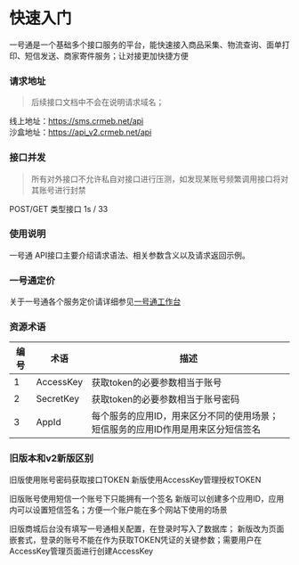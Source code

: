 # 快速入门

一号通是一个基础多个接口服务的平台，能快速接入商品采集、物流查询、面单打印、短信发送、商家寄件服务；让对接更加快捷方便

### 请求地址

> 后续接口文档中不会在说明请求域名；

线上地址：https://sms.crmeb.net/api  
沙盒地址：https://api_v2.crmeb.net/api

### 接口并发

> 所有对外接口不允许私自对接口进行压测，如发现某账号频繁调用接口将对其账号进行封禁

POST/GET 类型接口 1s / 33

### 使用说明

一号通 API接口主要介绍请求语法、相关参数含义以及请求返回示例。

### 一号通定价

关于一号通各个服务定价请详细参见[一号通工作台](https://sms.crmeb.net)

### 资源术语

| 编号 | 术语 | 描述 |
|---|---|---|
| 1 | AccessKey  | 获取token的必要参数相当于账号  | 
| 2 | SecretKey  | 获取token的必要参数相当于账号密码   | 
| 3 | AppId  | 每个服务的应用ID，用来区分不同的使用场景；短信服务的应用ID作用是用来区分短信签名   |

### 旧版本和v2新版区别

旧版使用账号密码获取接口TOKEN 新版使用AccessKey管理授权TOKEN

旧版账号使用短信一个账号下只能拥有一个签名 新版可以创建多个应用ID，应用内可以设置短信签名；方便一个账户能在多个网站下使用的场景

旧版商城后台没有填写一号通相关配置，在登录时写入了数据库； 新版改为页面嵌套式，登录的账号不能在作为获取TOKEN凭证的关键参数；需要用户在AccessKey管理页面进行创建AccessKey
